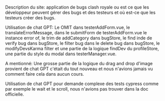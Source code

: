 Description du site: application de bugs clash royale ou est ce que les développeur peuvent gérer des bugs et des testeurs et où est-ce que les testeurs créer des bugs.

Utilisation de chat GPT: Le OMIT dans testerAddForm.vue, le translateErrorMessage, dans le submitForm de testerAddForm.vue le instance error of, le trim de addCategory dans bugStore, le find inde de verify bug dans bugStore, le filter bug dans le delete bug dans bugStore, le modifyDevsKarma filter et une partie de la logique findDev du profileStore, une partie du style du modal dans testerManager.vue. 

A mentionné: Une grosse partie de la logique du drag and drop d'image provient de chat GPT c'était du tout nouveau et nous n'avions jamais vu comment faire cela dans aucun cours. 

Utilisation de chat GPT pour demande complexe des tests cypress comme par exemple le wait et le scroll, nous n'avions pas trouver dans la doc officielle.